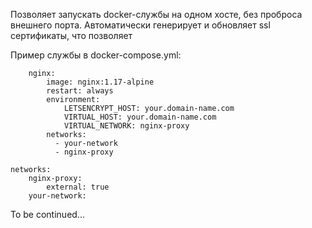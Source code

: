 Позволяет запускать docker-службы на одном хосте, без проброса внешнего порта.
Автоматически генерирует и обновляет ssl сертификаты, что позволяет

Пример службы в docker-compose.yml:
```$xslt
    nginx:
        image: nginx:1.17-alpine
        restart: always
        environment:
            LETSENCRYPT_HOST: your.domain-name.com
            VIRTUAL_HOST: your.domain-name.com
            VIRTUAL_NETWORK: nginx-proxy
        networks:
          - your-network
          - nginx-proxy

networks:
    nginx-proxy:
        external: true
    your-network:

```

To be continued...